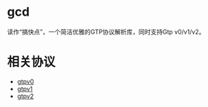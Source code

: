 # gcd
读作“搞快点”，一个简洁优雅的GTP协议解析库，同时支持Gtp v0/v1/v2。

# 相关协议
- [gtpv0](https://portal.3gpp.org/desktopmodules/Specifications/SpecificationDetails.aspx?specificationId=378)
- [gtpv1](https://portal.3gpp.org/desktopmodules/Specifications/SpecificationDetails.aspx?specificationId=1595)
- [gtpv2](https://portal.3gpp.org/desktopmodules/Specifications/SpecificationDetails.aspx?specificationId=1692)
